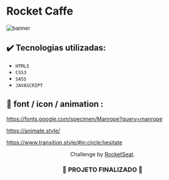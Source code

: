 <h1>
  Rocket Caffe
</h1>

![banner](https://github.com/darneees/Rocket-Coffee/assets/79709843/994aa97f-c69f-4f54-96a9-a8defa98846d)


## ✔️ Tecnologias utilizadas:

- ``HTML5``
- ``CSS3``
- ``SASS``
- ``JAVASCRIPT``

## :paperclip: font / icon / animation :

https://fonts.google.com/specimen/Manrope?query=manrope

https://animate.style/

https://www.transition.style/#in:circle:hesitate

<p align="center">
  Challenge by <a href="https://www.rocketseat.com.br/assinatura" target="_blank">RocketSeat</a>.
</p>

<h3 align="center">
  
  :construction: PROJETO FINALIZADO :construction:
  
</h3>
